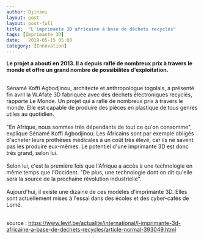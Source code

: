 ```yaml
---
author: Djinani
layout: post
layout: post-full
title:  "L'imprimante 3D africaine à base de déchets recyclés"
tags: [Imprimante 3D]
date:   2019-05-15 05:00
category: [Innovation]
---
```


**Le projet a abouti en 2013. Il a depuis raflé de nombreux prix à travers le monde et offre un grand nombre de possibilités d'exploitation.**
<br/>

<br/>
Sénamé Koffi Agbodjinou, architecte et anthropologue togolais, a présenté fin avril la W.Afate 3D fabriquée avec des déchets électroniques recyclés, rapporte Le Monde. Un projet qui a raflé de nombreux prix à travers le monde. Elle est capable de produire des pièces en plastique de tous genres utiles au quotidien.
<br/>

<br/>
"En Afrique, nous sommes très dépendants de tout ce qu'on consomme", explique Sénamé Koffi Agbodjinou. Les Africains sont par exemple obligés d'acheter leurs prothèses médicales à un coût très élevé, car ils ne savent pas les produire eux-mêmes. Le potentiel d'une imprimante 3D est donc très grand, selon lui.
<br/>

<br/>
Selon lui, c'est la première fois que l'Afrique a accès à une technologie en même temps que l'Occident. "De plus, une technologie dont on dit qu'elle sera la source de la prochaine révolution industrielle".
<br/>

<br/>
Aujourd'hui, il existe une dizaine de ces modèles d'imprimante 3D. Elles sont actuellement mises à l'essai dans des écoles et des cyber-cafés de Lomé.
<br/>

<br/>

source : <https://www.levif.be/actualite/international/l-imprimante-3d-africaine-a-base-de-dechets-recycles/article-normal-393049.html>

